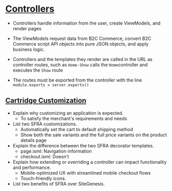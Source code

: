 # [Controllers](https://developer.salesforce.com/docs/commerce/sfra/guide/b2c-sfra-features-and-comps.html#the-modules-folder-and-the-server-module)

- Controllers handle information from the user, create ViewModels, and render pages
- The ViewModels request data from B2C Commerce, convert B2C Commerce script API objects into pure JSON objects, and apply business logic.

- Controllers and the templates they render are called in the URL as controller routes, such as `Home-Show` calls the `Home`controller and executes the `Show` route
- The routes must be exported from the controller with the line `module.exports = server.exports()`

## [Cartridge Customization](https://trailhead.salesforce.com/content/learn/modules/b2c-implement-functional-solution/b2c-customize-store-with-ref-architecture?assignmentId=a5c3m000001SUIsAAO)

- Explain why customizing an application is expected.
    - To satisfy the merchant's requirements and needs
- List two SFRA customizations.
    - Automatically set the cart to default shipping method
    - Show both the sale variants and the full price variants on the product details page
- Explain the difference between the two SFRA decorator templates.
    - page.isml: Navigation information
    - checkout.isml: Doesn't
- Explain how extending or overriding a controller can impact functionality and performance.
    - Mobile-optimized UX with streamlined mobile checkout flows 
    - Touch-friendly icons.
- List two benefits of SFRA over SiteGenesis.